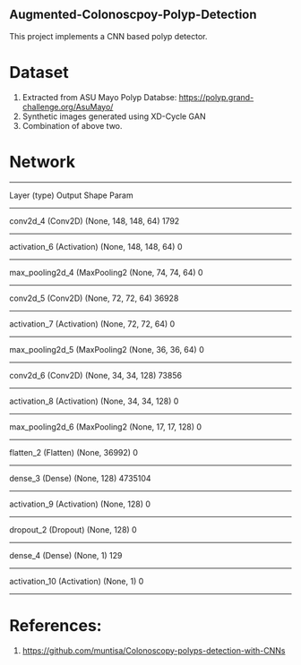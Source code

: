 ## Augmented-Colonoscpoy-Polyp-Detection

This project implements a CNN based polyp detector.

Dataset
=======
1. Extracted from ASU Mayo Polyp Databse: https://polyp.grand-challenge.org/AsuMayo/
2. Synthetic images generated using XD-Cycle GAN
3. Combination of above two.

Network
=======
_________________________________________________________________
Layer (type)                 Output Shape              Param  
_________________________________________________________________
conv2d_4 (Conv2D)            (None, 148, 148, 64)      1792      
_________________________________________________________________
activation_6 (Activation)    (None, 148, 148, 64)      0         
_________________________________________________________________
max_pooling2d_4 (MaxPooling2 (None, 74, 74, 64)        0         
_________________________________________________________________
conv2d_5 (Conv2D)            (None, 72, 72, 64)        36928     
_________________________________________________________________
activation_7 (Activation)    (None, 72, 72, 64)        0         
_________________________________________________________________
max_pooling2d_5 (MaxPooling2 (None, 36, 36, 64)        0         
_________________________________________________________________
conv2d_6 (Conv2D)            (None, 34, 34, 128)       73856     
_________________________________________________________________
activation_8 (Activation)    (None, 34, 34, 128)       0         
_________________________________________________________________
max_pooling2d_6 (MaxPooling2 (None, 17, 17, 128)       0         
_________________________________________________________________
flatten_2 (Flatten)          (None, 36992)             0         
_________________________________________________________________
dense_3 (Dense)              (None, 128)               4735104   
_________________________________________________________________
activation_9 (Activation)    (None, 128)               0         
_________________________________________________________________
dropout_2 (Dropout)          (None, 128)               0         
_________________________________________________________________
dense_4 (Dense)              (None, 1)                 129       
_________________________________________________________________
activation_10 (Activation)   (None, 1)                 0         
_________________________________________________________________

# References:
1. https://github.com/muntisa/Colonoscopy-polyps-detection-with-CNNs

